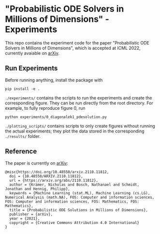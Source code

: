 # "Probabilistic ODE Solvers in Millions of Dimensions" - Experiments

This repo contains the experiment code for the paper "Probabilistic ODE Solvers in Millions of Dimensions", which is accepted at ICML 2022, currently avaiable on [arXiv](https://arxiv.org/abs/2110.11812).

## Run Experiments
Before running anything, install the package with
```
pip install -e .
```

`./experiments/` contains the scripts to run the experiments and create the corresponding figure.
They can be run directly from the root directory.
For example, to fully reproduce figure 0, run
```
python experiments/0_diagonalek1_pdesolution.py
```

`./plotting_scripts/` contains scripts to only create figures without running the actual experiments; they plot the data stored in the corresponding `./results/` folder.


## Reference
The paper is currently on [arXiv](https://arxiv.org/abs/2110.11812):
```
@misc{https://doi.org/10.48550/arxiv.2110.11812,
  doi = {10.48550/ARXIV.2110.11812},
  url = {https://arxiv.org/abs/2110.11812},
  author = {Krämer, Nicholas and Bosch, Nathanael and Schmidt, Jonathan and Hennig, Philipp},
  keywords = {Machine Learning (stat.ML), Machine Learning (cs.LG), Numerical Analysis (math.NA), FOS: Computer and information sciences, FOS: Computer and information sciences, FOS: Mathematics, FOS: Mathematics},
  title = {Probabilistic ODE Solutions in Millions of Dimensions},
  publisher = {arXiv},
  year = {2021},
  copyright = {Creative Commons Attribution 4.0 International}
}
```
